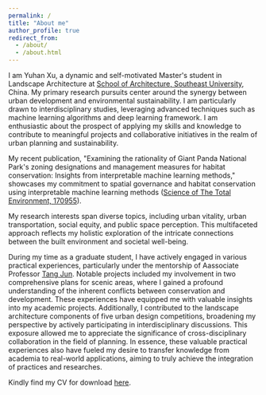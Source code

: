 ```yaml
---
permalink: /
title: "About me"
author_profile: true
redirect_from: 
  - /about/
  - /about.html
---
```


I am Yuhan Xu, a dynamic and self-motivated Master's student in Landscape Architecture at [School of Architecture, Southeast University](https://arch.seu.edu.cn/jz_en/main.psp), China. My primary research pursuits center around the synergy between urban development and environmental sustainability. I am particularly drawn to interdisciplinary studies, leveraging advanced techniques such as machine learning algorithms and deep learning framework. I am enthusiastic about the prospect of applying my skills and knowledge to contribute to meaningful projects and collaborative initiatives in the realm of urban planning and sustainability.

My recent publication, "Examining the rationality of Giant Panda National Park's zoning designations and management measures for habitat conservation: Insights from interpretable machine learning methods," showcases my commitment to spatial governance and habitat conservation using interpretable machine learning methods ([Science of The Total Environment, 170955](https://yuhanxu.top/publication/2024-02-13-paper)).

My research interests span diverse topics, including urban vitality, urban transportation, social equity, and public space perception. This multifaceted approach reflects my holistic exploration of the intricate connections between the built environment and societal well-being.

During my time as a graduate student, I have actively engaged in various practical experiences, particularly under the mentorship of Aassociate Professor [Tang Jun](https://arch.seu.edu.cn/jz_en/2019/1116/c41171a410236/page.htm). Notable projects included my involvement in two comprehensive plans for scenic areas, where I gained a profound understanding of the inherent conflicts between conservation and development. These experiences have equipped me with valuable insights into my academic projects. Additionally, I contributed to the landscape architecture components of five urban design competitions, broadening my perspective by actively participating in interdisciplinary discussions. This exposure allowed me to appreciate the significance of cross-disciplinary collaboration in the field of planning. In essence, these valuable practical experiences also have fueled my desire to transfer knowledge from academia to real-world applications, aiming to truly achieve the integration of practices and researches.

Kindly find my CV for download [here](http://sealxuyh.github.io/files/20240524CV_Yuhan_ver2.pdf).

